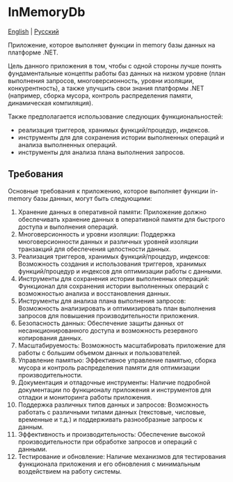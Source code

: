 # InMemoryDb

[English](InMemoryDb.md) | [Русский](InMemoryDb.ru.md)

Приложение, которое выполняет функции in memory базы данных на платформе .NET.

Цель данного приложения в том, чтобы с одной стороны лучше понять фундаментальные концепты работы баз данных на низком уровне (план выполнения запросов, многоверсионность, уровни изоляции, конкурентность), а также улучшить свои знания платформы .NET (например, сборка мусора, контроль распределения памяти, динамическая компиляция). 

Также предполагается использование следующих функциональностей:
- реализация триггеров, хранимых функций/процедур, индексов. 
- инструменты для для сохранения истории выполненных операций и анализа выполненных операций.
- инструменты для анализа плана выполнения запросов.

## Требования

Основные требования к приложению, которое выполняет функции in-memory базы данных, могут быть следующими:

1. Хранение данных в оперативной памяти: Приложение должно обеспечивать хранение данных в оперативной памяти для быстрого доступа и выполнения операций.
2. Многоверсионность и уровни изоляции: Поддержка многоверсионности данных и различных уровней изоляции транзакций для обеспечения целостности данных.
3. Реализация триггеров, хранимых функций/процедур, индексов: Возможность создания и использования триггеров, хранимых функций/процедур и индексов для оптимизации работы с данными.
4. Инструменты для сохранения истории выполненных операций: Функционал для сохранения истории выполненных операций с возможностью анализа и восстановления данных.
5. Инструменты для анализа плана выполнения запросов: Возможность анализировать и оптимизировать план выполнения запросов для повышения производительности приложения.
6. Безопасность данных: Обеспечение защиты данных от несанкционированного доступа и возможность резервного копирования данных.
7. Масштабируемость: Возможность масштабировать приложение для работы с большим объемом данных и пользователей.
8. Управление памятью: Эффективное управление памятью, сборка мусора и контроль распределения памяти для оптимизации производительности.
9. Документация и отладочные инструменты: Наличие подробной документации по функционалу приложения и инструментов для отладки и мониторинга работы приложения.
10. Поддержка различных типов данных и запросов: Возможность работать с различными типами данных (текстовые, числовые, временные и т.д.) и поддерживать разнообразные запросы к данным.
11. Эффективность и производительность: Обеспечение высокой производительности при обработке запросов и операций с данными.
12. Тестирование и обновление: Наличие механизмов для тестирования функционала приложения и его обновления с минимальным воздействием на работу системы.
